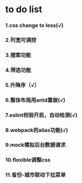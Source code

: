 # to do list
### 1.css change to less(√)
### 2.列宽可调控
### 3.搜索功能
### 4.筛选功能
### 5.升降序（√）
### 6.整体布局用antd重做(√)
### 7.eslint校验开启，自动检测(√)
### 8.webpack的alias功能(√)
### 9.mock模拟后台数据请求
### 10.flexible调整css
### 11.省份-城市联动下拉菜单
